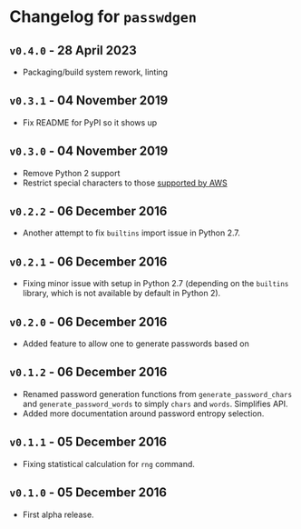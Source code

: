 # Changelog for `passwdgen`

## `v0.4.0` - 28 April 2023

* Packaging/build system rework, linting

## `v0.3.1` - 04 November 2019

* Fix README for PyPI so it shows up

## `v0.3.0` - 04 November 2019

* Remove Python 2 support
* Restrict special characters to those [supported by
  AWS](https://docs.aws.amazon.com/IAM/latest/UserGuide/id_credentials_passwords_account-policy.html)

## `v0.2.2` - 06 December 2016

* Another attempt to fix `builtins` import issue in Python 2.7.

## `v0.2.1` - 06 December 2016

* Fixing minor issue with setup in Python 2.7 (depending on the
  `builtins` library, which is not available by default in Python 2).


## `v0.2.0` - 06 December 2016

* Added feature to allow one to generate passwords based on


## `v0.1.2` - 06 December 2016

* Renamed password generation functions from `generate_password_chars`
  and `generate_password_words` to simply `chars` and `words`.
  Simplifies API.
* Added more documentation around password entropy selection.


## `v0.1.1` - 05 December 2016

* Fixing statistical calculation for `rng` command.


## `v0.1.0` - 05 December 2016

* First alpha release.
